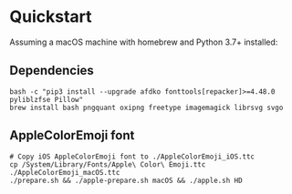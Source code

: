 # Quickstart

Assuming a macOS machine with homebrew and Python 3.7+ installed:

## Dependencies

```
bash -c "pip3 install --upgrade afdko fonttools[repacker]>=4.48.0 pyliblzfse Pillow"
brew install bash pngquant oxipng freetype imagemagick librsvg svgo
```

## AppleColorEmoji font

```
# Copy iOS AppleColorEmoji font to ./AppleColorEmoji_iOS.ttc
cp /System/Library/Fonts/Apple\ Color\ Emoji.ttc ./AppleColorEmoji_macOS.ttc
./prepare.sh && ./apple-prepare.sh macOS && ./apple.sh HD
```
